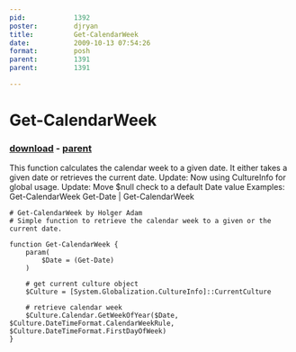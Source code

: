 ```yaml
---
pid:            1392
poster:         djryan
title:          Get-CalendarWeek
date:           2009-10-13 07:54:26
format:         posh
parent:         1391
parent:         1391

---
```


# Get-CalendarWeek

### [download](1392.ps1) - [parent](1391.md)

This function calculates the calendar week to a given date. It either takes a given date or retrieves the current date.
Update: Now using CultureInfo for global usage.
Update: Move $null check to a default Date value
Examples:
Get-CalendarWeek
Get-Date | Get-CalendarWeek


```posh
# Get-CalendarWeek by Holger Adam
# Simple function to retrieve the calendar week to a given or the current date.

function Get-CalendarWeek {
	param(
		$Date = (Get-Date)
	)
	
	# get current culture object
	$Culture = [System.Globalization.CultureInfo]::CurrentCulture
	
	# retrieve calendar week
	$Culture.Calendar.GetWeekOfYear($Date, $Culture.DateTimeFormat.CalendarWeekRule, $Culture.DateTimeFormat.FirstDayOfWeek)
}
```
